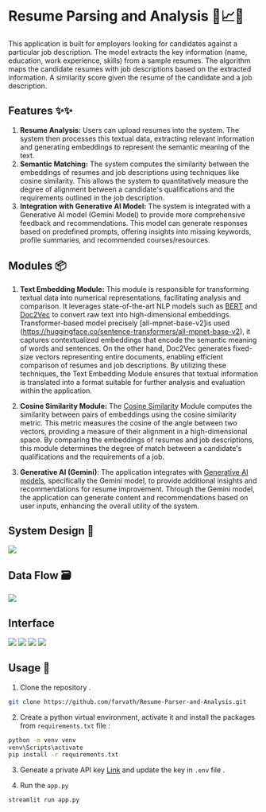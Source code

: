 #  Resume Parsing and Analysis 📝📈💡
This application is built for employers looking for candidates against a particular job description. The model extracts the  key information (name, education, work experience, skills) from a sample resumes. The algorithm maps the  candidate resumes with job descriptions based on the extracted information. A similarity score given the resume of the candidate and a job description.



## Features ✨✨
1. **Resume Analysis:** Users can upload resumes into the system. The system then processes this textual data, extracting relevant information and generating embeddings to represent the semantic meaning of the text.
2. **Semantic Matching:** The system computes the similarity between the embeddings of resumes and job descriptions using techniques like cosine similarity. This allows the system to quantitatively measure the degree of alignment between a candidate's qualifications and the requirements outlined in the job description.
3. **Integration with Generative AI Model:** The system is integrated with a Generative AI model (Gemini Model) to provide more comprehensive feedback and recommendations. This model can generate responses based on predefined prompts, offering insights into missing keywords, profile summaries, and recommended courses/resources.

## Modules 📦️
1. **Text Embedding Module:** This module is responsible for transforming textual data into numerical representations, facilitating analysis and comparison. It leverages state-of-the-art NLP models such as [BERT](https://towardsdatascience.com/nlp-extract-contextualized-word-embeddings-from-bert-keras-tf-67ef29f60a7b) and [Doc2Vec](https://cs.stanford.edu/~quocle/paragraph_vector.pdf) to convert raw text into high-dimensional embeddings. Transformer-based model precisely 
[all-mpnet-base-v2]is used (https://huggingface.co/sentence-transformers/all-mpnet-base-v2), it captures contextualized embeddings that encode the semantic meaning of words and sentences. On the other hand, Doc2Vec generates fixed-size vectors representing entire documents, enabling efficient comparison of resumes and job descriptions. By utilizing these techniques, the Text Embedding Module ensures that textual information is translated into a format suitable for further analysis and evaluation within the application.

2. **Cosine Similarity Module:** The [Cosine Similarity](https://developers.google.com/machine-learning/clustering/similarity/measuring-similarity) Module computes the similarity between pairs of embeddings using the cosine similarity metric. This metric measures the cosine of the angle between two vectors, providing a measure of their alignment in a high-dimensional space. By comparing the embeddings of resumes and job descriptions, this module determines the degree of match between a candidate's qualifications and the requirements of a job. 

3. **Generative AI (Gemini)**: The application integrates with [Generative AI models](https://huggingface.co/sentence-transformers/bert-base-nli-mean-tokens), specifically the Gemini model, to provide additional insights and recommendations for resume improvement. Through the Gemini model, the application can generate content and recommendations based on user inputs, enhancing the overall utility of the system.



## System Design 👷
<img src = "images\system_design.jpg">

## Data Flow 🗃️
<img src = "images\data_flow.jpg">


## Interface
<img src = "images\interface_1.jpg">
<img src = "images\interface_2.jpg">
<img src = "images\interface_3.jpg">
<img src = "images\interface_4.jpg">

## Usage 🚸
1. Clone the repository .
```bash
git clone https://github.com/farvath/Resume-Parser-and-Analysis.git
```
2. Create a python virtual environment, activate it and install the packages from `requirements.txt` file :
```bash
python -m venv venv
venv\Scripts\activate
pip install -r requirements.txt
```

3.  Geneate a private API key [Link](https://aistudio.google.com/app/apikey) and update the key in `.env` file . 

4. Run the `app.py`
```bash
streamlit run app.py
```






